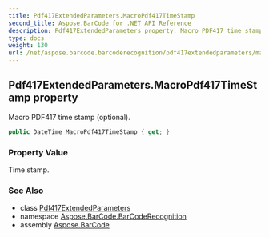 ```yaml
---
title: Pdf417ExtendedParameters.MacroPdf417TimeStamp
second_title: Aspose.BarCode for .NET API Reference
description: Pdf417ExtendedParameters property. Macro PDF417 time stamp optional
type: docs
weight: 130
url: /net/aspose.barcode.barcoderecognition/pdf417extendedparameters/macropdf417timestamp/
---
```

## Pdf417ExtendedParameters.MacroPdf417TimeStamp property

Macro PDF417 time stamp (optional).

```csharp
public DateTime MacroPdf417TimeStamp { get; }
```

### Property Value

Time stamp.

### See Also

* class [Pdf417ExtendedParameters](../)
* namespace [Aspose.BarCode.BarCodeRecognition](../../../aspose.barcode.barcoderecognition/)
* assembly [Aspose.BarCode](../../../)


